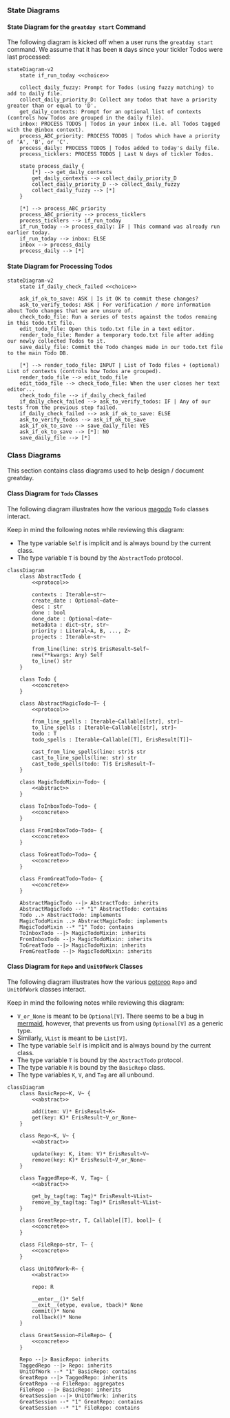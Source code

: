 ### State Diagrams

#### State Diagram for the `greatday start` Command

The following diagram is kicked off when a user runs the `greatday start`
command. We assume that it has been `N` days since your tickler Todos were last
processed:

```mermaid
stateDiagram-v2
    state if_run_today <<choice>>

    collect_daily_fuzzy: Prompt for Todos (using fuzzy matching) to add to daily file.
    collect_daily_priority_D: Collect any todos that have a priority greater than or equal to 'D'.
    get_daily_contexts: Prompt for an optional list of contexts (controls how Todos are grouped in the daily file).
    inbox: PROCESS TODOS | Todos in your inbox (i.e. all Todos tagged with the @inbox context).
    process_ABC_priority: PROCESS TODOS | Todos which have a priority of 'A', 'B', or 'C'.
    process_daily: PROCESS TODOS | Todos added to today's daily file.
    process_ticklers: PROCESS TODOS | Last N days of tickler Todos.

    state process_daily {
        [*] --> get_daily_contexts
        get_daily_contexts --> collect_daily_priority_D
        collect_daily_priority_D --> collect_daily_fuzzy
        collect_daily_fuzzy --> [*]
    }

    [*] --> process_ABC_priority
    process_ABC_priority --> process_ticklers
    process_ticklers --> if_run_today
    if_run_today --> process_daily: IF | This command was already run earlier today.
    if_run_today --> inbox: ELSE
    inbox --> process_daily
    process_daily --> [*]
```

#### State Diagram for Processing Todos

```mermaid
stateDiagram-v2
    state if_daily_check_failed <<choice>>

    ask_if_ok_to_save: ASK | Is it OK to commit these changes?
    ask_to_verify_todos: ASK | For verification / more information about Todo changes that we are unsure of.
    check_todo_file: Run a series of tests against the todos remaing in this todo.txt file.
    edit_todo_file: Open this todo.txt file in a text editor.
    render_todo_file: Render a temporary todo.txt file after adding our newly collected Todos to it.
    save_daily_file: Commit the Todo changes made in our todo.txt file to the main Todo DB.

    [*] --> render_todo_file: INPUT | List of Todo files + (optional) List of contexts (controls how Todos are grouped).
    render_todo_file --> edit_todo_file
    edit_todo_file --> check_todo_file: When the user closes her text editor...
    check_todo_file --> if_daily_check_failed
    if_daily_check_failed --> ask_to_verify_todos: IF | Any of our tests from the previous step failed.
    if_daily_check_failed --> ask_if_ok_to_save: ELSE
    ask_to_verify_todos --> ask_if_ok_to_save
    ask_if_ok_to_save --> save_daily_file: YES
    ask_if_ok_to_save --> [*]: NO
    save_daily_file --> [*]
```

### Class Diagrams

This section contains class diagrams used to help design / document greatday.

#### Class Diagram for `Todo` Classes

The following diagram illustrates how the various [magodo][1] `Todo` classes
interact.

Keep in mind the following notes while reviewing this diagram:

* The type variable `Self` is implicit and is always bound by the current class.
* The type variable `T` is bound by the `AbstractTodo` protocol.

```mermaid
classDiagram
    class AbstractTodo {
        <<protocol>>

        contexts : Iterable~str~
        create_date : Optional~date~
        desc : str
        done : bool
        done_date : Optional~date~
        metadata : dict~str, str~
        priority : Literal~A, B, ..., Z~
        projects : Iterable~str~

        from_line(line: str)$ ErisResult~Self~
        new(**kwargs: Any) Self
        to_line() str
    }

    class Todo {
        <<concrete>>
    }

    class AbstractMagicTodo~T~ {
        <<protocol>>

        from_line_spells : Iterable~Callable[[str], str]~
        to_line_spells : Iterable~Callable[[str], str]~
        todo : T
        todo_spells : Iterable~Callable[[T], ErisResult[T]]~

        cast_from_line_spells(line: str)$ str
        cast_to_line_spells(line: str) str
        cast_todo_spells(todo: T)$ ErisResult~T~
    }

    class MagicTodoMixin~Todo~ {
        <<abstract>>
    }

    class ToInboxTodo~Todo~ {
        <<concrete>>
    }

    class FromInboxTodo~Todo~ {
        <<concrete>>
    }

    class ToGreatTodo~Todo~ {
        <<concrete>>
    }

    class FromGreatTodo~Todo~ {
        <<concrete>>
    }

    AbstractMagicTodo --|> AbstractTodo: inherits
    AbstractMagicTodo --* "1" AbstractTodo: contains
    Todo ..> AbstractTodo: implements
    MagicTodoMixin ..> AbstractMagicTodo: implements
    MagicTodoMixin --* "1" Todo: contains
    ToInboxTodo --|> MagicTodoMixin: inherits
    FromInboxTodo --|> MagicTodoMixin: inherits
    ToGreatTodo --|> MagicTodoMixin: inherits
    FromGreatTodo --|> MagicTodoMixin: inherits
```

#### Class Diagram for `Repo` and `UnitOfWork` Classes

The following diagram illustrates how the various [potoroo][2] `Repo` and `UnitOfWork`
classes interact.

Keep in mind the following notes while reviewing this diagram:

* `V_or_None` is meant to be `Optional[V]`. There seems to be a bug in
  [mermaid][3], however, that prevents us from using `Optional[V]` as a generic
  type.
* Similarly, `VList` is meant to be `List[V]`.
* The type variable `Self` is implicit and is always bound by the current class.
* The type variable `T` is bound by the `AbstractTodo` protocol.
* The type variable `R` is bound by the `BasicRepo` class.
* The type variables `K`, `V`, and `Tag` are all unbound.

```mermaid
classDiagram
    class BasicRepo~K, V~ {
        <<abstract>>

        add(item: V)* ErisResult~K~
        get(key: K)* ErisResult~V_or_None~
    }

    class Repo~K, V~ {
        <<abstract>>

        update(key: K, item: V)* ErisResult~V~
        remove(key: K)* ErisResult~V_or_None~
    }

    class TaggedRepo~K, V, Tag~ {
        <<abstract>>

        get_by_tag(tag: Tag)* ErisResult~VList~
        remove_by_tag(tag: Tag)* ErisResult~VList~
    }

    class GreatRepo~str, T, Callable[[T], bool]~ {
        <<concrete>>
    }

    class FileRepo~str, T~ {
        <<concrete>>
    }

    class UnitOfWork~R~ {
        <<abstract>>

        repo: R

        __enter__()* Self
        __exit__(etype, evalue, tback)* None
        commit()* None
        rollback()* None
    }

    class GreatSession~FileRepo~ {
        <<concrete>>
    }

    Repo --|> BasicRepo: inherits
    TaggedRepo --|> Repo: inherits
    UnitOfWork --* "1" BasicRepo: contains
    GreatRepo --|> TaggedRepo: inherits
    GreatRepo --o FileRepo: aggregates
    FileRepo --|> BasicRepo: inherits
    GreatSession --|> UnitOfWork: inherits
    GreatSession --* "1" GreatRepo: contains
    GreatSession --* "1" FileRepo: contains
```

[1]: https://github.com/bbugyi200/magodo
[2]: https://github.com/bbugyi200/potoroo
[3]: https://github.com/mermaid-js/mermaid
